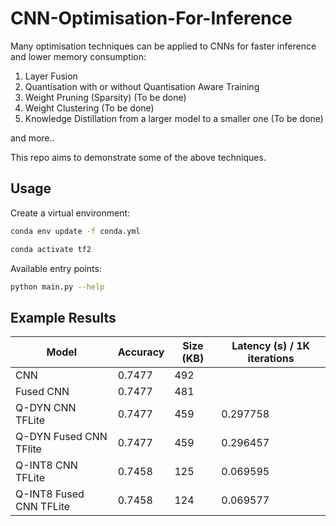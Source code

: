 # CNN-Optimisation-For-Inference

Many optimisation techniques can be applied to CNNs for faster inference and lower memory consumption:

1. Layer Fusion
2. Quantisation with or without Quantisation Aware Training
3. Weight Pruning (Sparsity) (To be done)
4. Weight Clustering (To be done)
5. Knowledge Distillation from a larger model to a smaller one (To be done)

and more..

This repo aims to demonstrate some of the above techniques.

## Usage

Create a virtual environment:

```bash
conda env update -f conda.yml

conda activate tf2
```

Available entry points:

```bash
python main.py --help
```

## Example Results

|Model|Accuracy|Size (KB)|Latency (s) / 1K iterations|
|---|---|---|---|
|CNN|0.7477|492||
|Fused CNN|0.7477|481||
|Q-DYN CNN TFLite|0.7477|459|0.297758|
|Q-DYN Fused CNN TFlite|0.7477|459|0.296457|
|Q-INT8 CNN TFLite|0.7458|125|0.069595|
|Q-INT8 Fused CNN TFLite|0.7458|124|0.069577|
